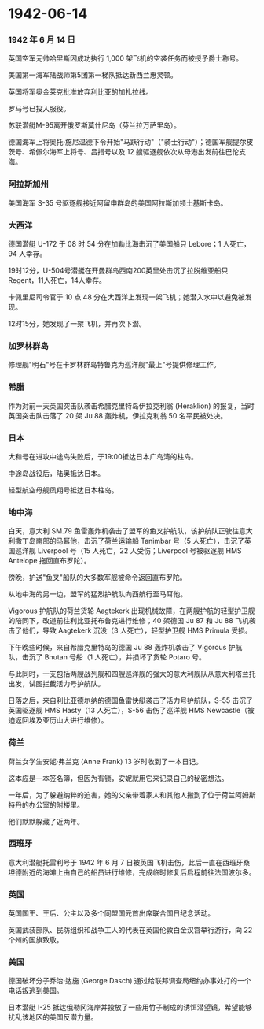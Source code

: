 # 1942-06-14

### 1942 年 6 月 14 日

英国空军元帅哈里斯因成功执行 1,000 架飞机的空袭任务而被授予爵士称号。

美国第一海军陆战师第5团第一梯队抵达新西兰惠灵顿。

英国将军奥金莱克批准放弃利比亚的加扎拉线。

罗马号已投入服役。

苏联潜艇M-95离开俄罗斯莫什尼岛（芬兰拉万萨里岛）。

德国海军上将奥托·施尼温德下令开始"马跃行动"（"骑士行动"）；德国军舰提尔皮茨号、希佩尔海军上将号、吕措号以及
12 艘驱逐舰依次从母港出发前往巴伦支海。

### 阿拉斯加州

美国海军 S-35 号驱逐舰接近阿留申群岛的美国阿拉斯加领土基斯卡岛。

### 大西洋

德国潜艇 U-172 于 08 时 54 分在加勒比海击沉了美国船只 Lebore；1
人死亡，94 人幸存。

19时12分，U-504号潜艇在开曼群岛西南200英里处击沉了拉脱维亚船只Regent，11人死亡，14人幸存。

卡佩里尼司令官于 10 点 48
分在大西洋上发现一架飞机；她潜入水中以避免被发现。

12时15分，她发现了一架飞机，并再次下潜。

### 加罗林群岛

修理舰"明石"号在卡罗林群岛特鲁克为巡洋舰"最上"号提供修理工作。

### 希腊

作为对前一天英国突击队袭击希腊克里特岛伊拉克利翁 (Heraklion)
的报复，当时英国突击队击落了 20 架 Ju 88 轰炸机，伊拉克利翁 50
名平民被处决。

### 日本

大和号在进攻中途岛失败后，于19:00抵达日本广岛湾的柱岛。

中途岛战役后，陆奥抵达日本。

轻型航空母舰凤翔号抵达日本柱岛。

### 地中海

白天，意大利 SM.79
鱼雷轰炸机袭击了盟军的鱼叉护航队，该护航队正驶往意大利撒丁岛南部的马耳他，击沉了荷兰运输船
Tanimbar 号（5 人死亡），击沉了英国巡洋舰 Liverpool 号（15 人死亡，22
人受伤；Liverpool 号被驱逐舰 HMS Antelope 拖回直布罗陀）。

傍晚，护送"鱼叉"船队的大多数军舰被命令返回直布罗陀。

从地中海的另一边，盟军的猛烈护航队向西航行至马耳他。

Vigorous 护航队的荷兰货轮 Aagtekerk
出现机械故障，在两艘护航的轻型护卫舰的陪同下，改道前往利比亚托布鲁克进行维修；40
架德国 Ju 87 和 Ju 88 飞机袭击了他们，导致 Aagtekerk 沉没（3
人死亡），轻型护卫舰 HMS Primula 受损。

下午晚些时候，来自希腊克里特岛的德国 Ju 88 轰炸机袭击了 Vigorous
护航队，击沉了 Bhutan 号船（1 人死亡），并损坏了货轮 Potaro 号。

与此同时，一支包括两艘战列舰和四艘巡洋舰的强大的意大利舰队从意大利塔兰托出发，试图拦截活力号护航队。

日落之后，来自利比亚德尔纳的德国鱼雷快艇袭击了活力号护航队，S-55
击沉了英国驱逐舰 HMS Hasty（13 人死亡），S-56 击伤了巡洋舰 HMS
Newcastle（被迫返回埃及亚历山大进行维修）。

### 荷兰

荷兰女学生安妮·弗兰克 (Anne Frank) 13 岁时收到了一本日记。

这本应是一本签名簿，但因为有锁，安妮就用它来记录自己的秘密想法。

一年后，为了躲避纳粹的迫害，她的父亲带着家人和其他人搬到了位于荷兰阿姆斯特丹的办公室的附楼里。

他们默默躲藏了近两年。

### 西班牙

意大利潜艇托雷利号于 1942 年 6 月 7
日被英国飞机击伤，此后一直在西班牙桑坦德附近的海滩上由自己的船员进行维修，完成临时修复后启程前往法国波尔多。

### 英国

英国国王、王后、公主以及多个同盟国元首出席联合国日纪念活动。

英国武装部队、民防组织和战争工人的代表在英国伦敦白金汉宫举行游行，向 22
个州的国旗致敬。

### 美国

德国破坏分子乔治·达施 (George Dasch)
通过给联邦调查局纽约办事处打的一个电话叛逃到美国。

日本潜艇 I-25
抵达俄勒冈海岸并投放了一些用竹子制成的诱饵潜望镜，希望能够扰乱该地区的美国反潜力量。